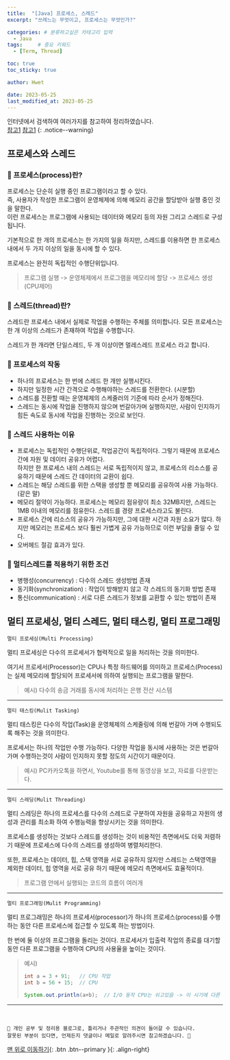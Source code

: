 ```yaml
---
title:  "[Java] 프로세스, 스레드"  
excerpt: "쓰레느는 무엇이고, 프로세스는 무엇인가?"

categories: # 분류하고싶은 카테고리 입력
  - Java
tags:     # 중요 키워드
  - [Term, Thread]

toc: true
toc_sticky: true

author: Hwet

date: 2023-05-25
last_modified_at: 2023-05-25
---
```


인터넷에서 검색하여 여러가지를 참고하여 정리하였습니다.    
[참고1](https://sorjfkrh5078.tistory.com/56)
[참고1](https://makecodework.tistory.com/entry/Java-%EC%8A%A4%EB%A0%88%EB%93%9CThread-%EC%8A%A4%EB%A0%88%EB%93%9C-%EA%B0%9C%EB%85%90-%EB%B0%8F-%EC%83%9D%EC%84%B1%ED%95%98%EA%B8%B0)
{: .notice--warning}

## 프로세스와 스레드

### 📍 프로세스(process)란?

프로세스는 단순히 실행 중인 프로그램이라고 할 수 있다. <br>
즉, 사용자가 작성한 프로그램이 운영체제에 의해 메모리 공간을 할당받아 실행 중인 것을 말한다.<br>
이런 프로세스는 프로그램에 사용되는 데이터와 메모리 등의 자원 그리고 스레드로 구성됩니다.

기본적으로 한 개의 프로세스는 한 가지의 일을 하지만, 스레드를 이용하면 한 프로세스 내에서 두 가지 이상의 일을 동시에 할 수 있다.

프로세스는 완전히 독립적인 수행단위입니다.

> 프로그램 실행 -> 운영체제에서 프로그램을 메모리에 할당 -> 프로세스 생성(CPU제어)

### 📍 스레드(thread)란?

스레드란 프로세스 내에서 실제로 작업을 수행하는 주체를 의미합니다. 모든 프로세스는 한 개 이상의 스레드가 존재하여 작업을 수행합니다. 

스레드가 한 개라면 단일스레드, 두 개 이상이면 멀레스레드 프로세스 라고 합니다.

### 📍 프로세스의 작동

- 하나의 프로세스는 한 번에 스레드 한 개만 실행시킨다.
- 하지만 일정한 시간 간격으로 수행해야하는 스레드를 전환한다. (시분할)
- 스레드를 전환할 때는 운영체제의 스케줄러의 기준에 따라 순서가 정해진다.
- 스레드는 동시에 작업을 진행하지 않으며 번갈아가며 실행하지만, 사람이 인지하기 힘든 속도로 동시에 작업을 진행하는 것으로 보인다.

### 📍 스레드 사용하는 이유

- 프로세스는 독립적인 수행단위로, 작업공간이 독립적이다. 그렇기 때문에 프로세스 간에 자원 및 데이터 공유가 어렵다.<br>
하지만 한 프로세스 내의 스레드는 서로 독립적이지 않고, 프로세스의 리소스를 공유하기 때문에 스레드 간 데이터의 교환이 쉽다.
- 스레드는 해당 스레드를 위한 스택을 생성할 뿐 메모리를 공유하여 사용 가능하다. (같은 말)
- 메모리 절약이 가능하다. 프로세스는 메모리 점유량이 최소 32MB지만, 스레드는 1MB 이내의 메모리를 점유한다. 스레드를 경량 프로세스라고도 불린다.
- 프로세스 간에 리소스의 공유가 가능하지만, 그에 대한 시간과 자원 소요가 많다. 하지만 메모리는 프로세스 보다 훨씬 가볍게 공유 가능하므로 이런 부담을 줄일 수 있다.
- 오버헤드 절감 효과가 있다. 

### 📍 멀티스레드를 적용하기 위한 조건

- 병행성(concurrency) : 다수의 스레드 생성방법 존재
- 동기화(synchronization) : 작업이 방해받지 않고 각 스레드의 동기화 방법 존재
- 통신(communication) : 서로 다른 스레드가 정보를 교환할 수 있는 방법이 존재


## 멀티 프로세싱, 멀티 스레드, 멀티 태스킹, 멀티 프로그래밍

`멀티 프로세싱(Multi Processing)` 

멀티 프로세싱은 다수의 프로세서가 협력적으로 일을 처리하는 것을 의미한다. 

여기서 프로세서(Processor)는 CPU나 특정 하드웨어를 의미하고 프로세스(Process)는 실제 메모리에 할당되어 프로세서에 의하여 실행되는 프로그램을 말한다.

> 예시) 다수의 송금 거래를 동시에 처리하는 은행 전산 시스템

***

`멀티 태스킹(Mulit Tasking)`

멀티 태스킹은 다수의 작업(Task)을 운영체제의 스케줄링에 의해 번갈아 가며 수행되도록 해주는 것을 의미한다.

프로세서는 하나의 작업만 수행 가능하다. 다양한 작업을 동시에 사용하는 것은 번갈아가며 수행하는것이 사람이 인지하지 못할 정도의 시간이기 때문이다.

> 예시) PC카카오톡을 하면서, Youtube를 통해 동영상을 보고, 자료를 다운받는다. 

***

`멀티 스레딩(Mulit Threading)`

멀티 스레딩은 하나의 프로세스를 다수의 스레드로 구분하여 자원을 공유하고 자원의 생성과 관리를 최소화 하여 수행능력을 향상시키는 것을 의미한다.

프로세스를 생성하는 것보다 스레드를 생성하는 것이 비용적인 측면에서도 더욱 저렴하기 때문에 프로세스에 다수의 스레드를 생성하여 병렬처리한다.

또한, 프로세스는 데이터, 힙, 스택 영역을 서로 공유하지 않지만 스레드는 스택영역을 제외한 데이터, 힙 영역을 서로 공유 하기 때문에 메모리 측면에서도 효율적이다. 

> 프로그램 안에서 실행되는 코드의 흐름이 여러개

***

`멀티 프로그래밍(Mulit Programming)`

멀티 프로그래밍은 하나의 프로세서(processor)가 하나의 프로세스(process)를 수행하는 동안 다른 프로세스에 접근할 수 있도록 하는 방법이다. 

한 번에 둘 이상의 프로그램을 돌리는 것이다. 프로세서가 입출력 작업의 종료를 대기할동안 다른 프로그램을 수행하여 CPU의 사용율을 높이는 것이다.



> 예시)
> ```java
> int a = 3 + 91;   // CPU 작업
> int b = 56 + 15;  // CPU
> 
> System.out.println(a+b);  // I/O 동작 CPU는 쉬고있음 -> 이 시기에 다른 프로세스 동작
> ```


***
<br>
    
    📢 개인 공부 및 정리용 블로그로, 틀리거나 주관적인 의견이 들어갈 수 있습니다.
    잘못된 부분이 있다면, 언제든지 댓글이나 메일로 알려주시면 참고하겠습니다. 🔔

[맨 위로 이동하기](#){: .btn .btn--primary }{: .align-right}